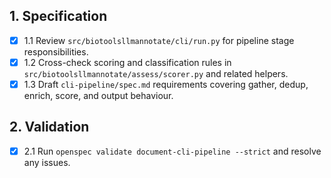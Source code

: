 ## 1. Specification
- [x] 1.1 Review `src/biotoolsllmannotate/cli/run.py` for pipeline stage responsibilities.
- [x] 1.2 Cross-check scoring and classification rules in `src/biotoolsllmannotate/assess/scorer.py` and related helpers.
- [x] 1.3 Draft `cli-pipeline/spec.md` requirements covering gather, dedup, enrich, score, and output behaviour.

## 2. Validation
- [x] 2.1 Run `openspec validate document-cli-pipeline --strict` and resolve any issues.

